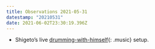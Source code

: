 ```yaml
---
title: Observations 2021-05-31
datestamp: "20210531"
date: 2021-06-02T23:30:19.396Z
---
```

- Shigeto’s live [drumming-with-himself](https://www.youtube.com/watch?v=DduNRXh3h3o){: .music} setup.